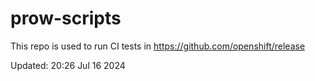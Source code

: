 # prow-scripts

This repo is used to run CI tests in https://github.com/openshift/release

Updated: 20:26 Jul 16 2024

